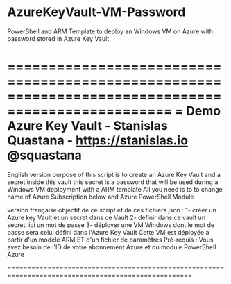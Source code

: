 # AzureKeyVault-VM-Password
PowerShell and ARM Template to deploy an Windows VM on Azure with password stored in Azure Key Vault

==================================================================================================
= Demo Azure Key Vault - Stanislas Quastana - https://stanislas.io @squastana
==================================================================================================

English version 
purpose of this script is to create an Azure Key Vault and a secret inside this vault
this secret is a password that will be used during a Windows VM deployment with a ARM template
All you need is to to change name of Azure Subscription below and Azure PowerShell Module

version française
objectif de ce script et de ces fichiers json : 
1- créer un Azure key Vault et un secret dans ce Vault
2- définir dans ce vault un secret, ici un mot de passe 
3- déployer une VM Windows dont le mot de passe sera celui défini dans l'Azure Key Vault
   Cette VM est déployée à partir d'un modèle ARM ET d'un fichier de paramètres
Pré-requis : Vous avez besoin de l'ID de votre abonnement Azure et du module PowerShell Azure

====================================================================================================
